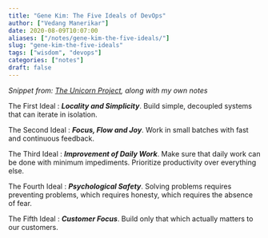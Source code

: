 ```yaml
---
title: "Gene Kim: The Five Ideals of DevOps"
author: ["Vedang Manerikar"]
date: 2020-08-09T10:07:00
aliases: ["/notes/gene-kim-the-five-ideals/"]
slug: "gene-kim-the-five-ideals"
tags: ["wisdom", "devops"]
categories: ["notes"]
draft: false
---
```


_Snippet from: [The Unicorn Project](https://www.amazon.in/Unicorn-Project-Developers-Disruption-Thriving-ebook/dp/B07QT9QR41), along with my own notes_

The First Ideal
: _**Locality and Simplicity**_. Build simple, decoupled systems that can iterate in isolation.


The Second Ideal
: _**Focus, Flow and Joy**_. Work in small batches with fast and continuous feedback.


The Third Ideal
: _**Improvement of Daily Work**_. Make sure that daily work can be done with minimum impediments. Prioritize productivity over everything else.


The Fourth Ideal
: _**Psychological Safety**_. Solving problems requires preventing problems, which requires honesty, which requires the absence of fear.


The Fifth Ideal
: _**Customer Focus**_. Build only that which actually matters to our customers.
